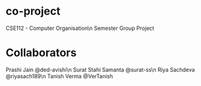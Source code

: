 # co-project
CSE112 - Computer Organisation\n
Semester Group Project

# Collaborators
Prashi Jain @ded-avishi\n
Surat Stahi Samanta @surat-ss\n
Riya Sachdeva @riyasach189\n
Tanish Verma @VerTanish